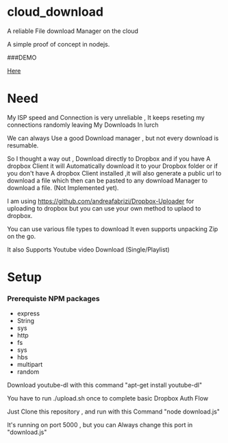cloud_download
==============

A reliable File download Manager on the cloud 

A simple proof of concept in nodejs.



###DEMO

<a href = "http://cloud_download.tk:5000">Here</a>

Need
====
My ISP speed and Connection is very unreliable , It keeps reseting my connections randomly leaving My Downloads In lurch

We can always Use a good Download manager , but not every download is resumable.

So I thought a way out , Download directly to Dropbox and if you have A dropbox Client it will Automatically download it to your Dropbox folder or if you don't have A dropbox Client installed ,it will also generate a public url to download a file which then can be pasted to any download Manager to download a file. (Not Implemented yet).

I am using https://github.com/andreafabrizi/Dropbox-Uploader for uploading to dropbox but you can use your own method to uplaod to dropbox.

You can use various file types to download 
It even supports unpacking Zip on the go.

It also Supports Youtube video Download (Single/Playlist)  


Setup
======

### Prerequiste NPM packages

 * express 
 * String
 * sys
 * http
 * fs
 * sys
 * hbs
 * multipart
 * random


Download youtube-dl with this command "apt-get install youtube-dl"

You have to run ./upload.sh once to complete basic Dropbox Auth Flow

Just Clone this repository , and run with this Command "node download.js"

It's running on port 5000 , but you can Always change this port in "download.js"
